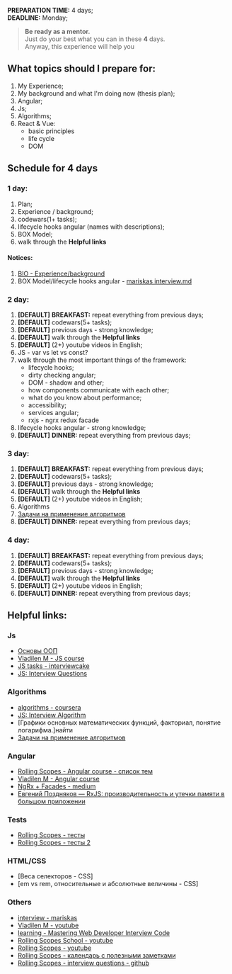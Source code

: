 **PREPARATION TIME:** 4 days;  
**DEADLINE:** Monday;

>**Be ready as a mentor.**  
>Just do your best what you can in these **4** days.  
>Anyway, this experience will help you

## What topics should I prepare for:
1. My Experience;
1. My background and what I'm doing now (thesis plan);
1. Angular;
1. Js;
1. Algorithms;
1. React & Vue:
    - basic principles 
    - life cycle
    - DOM

## Schedule for 4 days
### 1 day:
1. Plan;
1. Experience / background;
1. codewars(1+ tasks);
1. lifecycle hooks angular (names with descriptions);
1. BOX Model;
1. walk through the **Helpful links**  

#### Notices:
1. [BIO - Experience/background](bio.md)
1. BOX Model/lifecycle hooks angular - [mariskas interview.md](../lectures/interview.md)

### 2 day:
1. **[DEFAULT]** **BREAKFAST:** repeat everything from previous days;
1. **[DEFAULT]** codewars(5+ tasks);
1. **[DEFAULT]** previous days - strong knowledge;
1. **[DEFAULT]** walk through the **Helpful links**
1. **[DEFAULT]** (2+) youtube videos in English;
1. JS - var vs let vs const?
1. walk through the most important things of the framework:
   - lifecycle hooks;
   - dirty checking angular;
   - DOM - shadow and other;
   - how components communicate with each other;
   - what do you know about performance;
   - accessibility;
   - services angular;
   - rxjs - ngrx redux facade
1. lifecycle hooks angular - strong knowledge;
1. **[DEFAULT]** **DINNER:** repeat everything from previous days;

### 3 day:
1. **[DEFAULT]** **BREAKFAST:** repeat everything from previous days;
1. **[DEFAULT]** codewars(5+ tasks);
1. **[DEFAULT]** previous days - strong knowledge;
1. **[DEFAULT]** walk through the **Helpful links**
1. **[DEFAULT]** (2+) youtube videos in English;
1. Algorithms
1. [Задачи на применение алгоритмов](https://www.codewars.com/kata/search/java?q=&r%5B%5D=-7&tags=Algorithms&beta=false)
1. **[DEFAULT]** **DINNER:** repeat everything from previous days;

### 4 day:
1. **[DEFAULT]** **BREAKFAST:** repeat everything from previous days;
1. **[DEFAULT]** codewars(5+ tasks);
1. **[DEFAULT]** previous days - strong knowledge;
1. **[DEFAULT]** walk through the **Helpful links**
1. **[DEFAULT]** (2+) youtube videos in English;
1. **[DEFAULT]** **DINNER:** repeat everything from previous days;

## Helpful links:
### Js
- [Основы ООП](https://habr.com/ru/post/345658/)
- [Vladilen M - JS course](https://www.vladilen.dev/javascript)
- [JS tasks - interviewcake](https://www.interviewcake.com/question/javascript/js-scope)
- [JS: Interview Questions](https://khan4019.github.io/front-end-Interview-Questions/sort.html)

### Algorithms
- [algorithms - coursera](https://www.coursera.org/learn/algorithms-part1#syllabus)
- [JS: Interview Algorithm](http://www.thatjsdude.com/interview/js1.html)
- [Графики основных математических функций, факториал, понятие логарифма.]найти
- [Задачи на применение алгоритмов](https://www.codewars.com/kata/search/java?q=&r%5B%5D=-7&tags=Algorithms&beta=false)

### Angular
- [Rolling Scopes - Angular course - список тем](https://docs.rs.school/#/angular-course)
- [Vladilen M - Angular course](https://www.vladilen.dev/angular)
- [NgRx + Facades - medium](https://medium.com/@thomasburlesonIA/ngrx-facades-better-state-management-82a04b9a1e39)
- [Евгений Поздняков — RxJS: производительность и утечки памяти в большом приложении](https://www.youtube.com/watch?v=7806msvJ1HE&t=513s)

### Tests
- [Rolling Scopes - тесты](https://www.youtube.com/watch?v=xrS60rkoG3w&feature=youtu.be)
- [Rolling Scopes - тесты 2](https://www.youtube.com/watch?v=qFSrImO04X8&feature=youtu.be)

### HTML/CSS
- [Веса селекторов - CSS]
- [em vs rem, относительные и абсолютные величины - CSS]

### Others
- [interview - mariskas](https://github.com/MariskaS/learnFrontend/blob/master/lectures/interview.md)
- [Vladilen M - youtube](https://www.youtube.com/channel/UCg8ss4xW9jASrqWGP30jXiw)
- [learning - Mastering Web Developer Interview Code](https://www.linkedin.com/learning/mastering-web-developer-interview-code/welcome)
- [Rolling Scopes School - youtube](https://www.youtube.com/channel/UC578nebW2Mn-mNgjEArGZug/videos)
- [Rolling Scopes - youtube](https://www.youtube.com/user/therollingscopes)
- [Rolling Scopes - календарь с полезными заметками](https://docs.google.com/spreadsheets/d/1oM2O8DtjC0HodB3j7hcIResaWBw8P18tXkOl1ymelvE/edit#gid=1509181302)
- [Rolling Scopes - interview questions - github](https://github.com/rolling-scopes-school/tasks/blob/master/tasks/interview-corejs.md)

